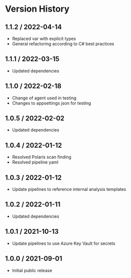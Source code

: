 # Version History

## 1.1.2 / 2022-04-14

- Replaced var with explicit types
- General refactoring according to C# best practices

## 1.1.1 / 2022-03-15

- Updated dependencies

## 1.1.0 / 2022-02-18

- Change of agent used in testing
- Changes to appsettings json for testing

## 1.0.5 / 2022-02-02

- Updated dependencies

## 1.0.4 / 2022-01-12

- Resolved Polaris scan finding
- Resolved pipeline yaml

## 1.0.3 / 2022-01-12

- Update pipelines to reference internal analysis templates

## 1.0.2 / 2022-01-11

- Updated dependencies

## 1.0.1 / 2021-10-13

- Update pipelines to use Azure Key Vault for secrets

## 1.0.0 / 2021-09-01

- Initial public release
